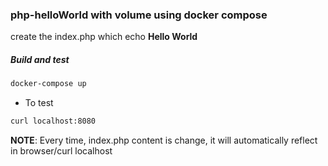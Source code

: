 ### php-helloWorld with volume using docker compose
create the index.php which echo **Hello World**

##### Build and test 
```bash
docker-compose up
```
- To test
```bash
curl localhost:8080
```
**NOTE**: Every time, index.php content is change, it will automatically reflect in browser/curl localhost